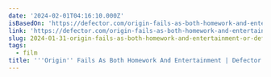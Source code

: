 ```yaml
---
date: '2024-02-01T04:16:10.000Z'
isBasedOn: 'https://defector.com/origin-fails-as-both-homework-and-entertainment'
link: 'https://defector.com/origin-fails-as-both-homework-and-entertainment'
slug: 2024-01-31-origin-fails-as-both-homework-and-entertainment-or-defector
tags:
  - film
title: '''Origin'' Fails As Both Homework And Entertainment | Defector'
---
```


